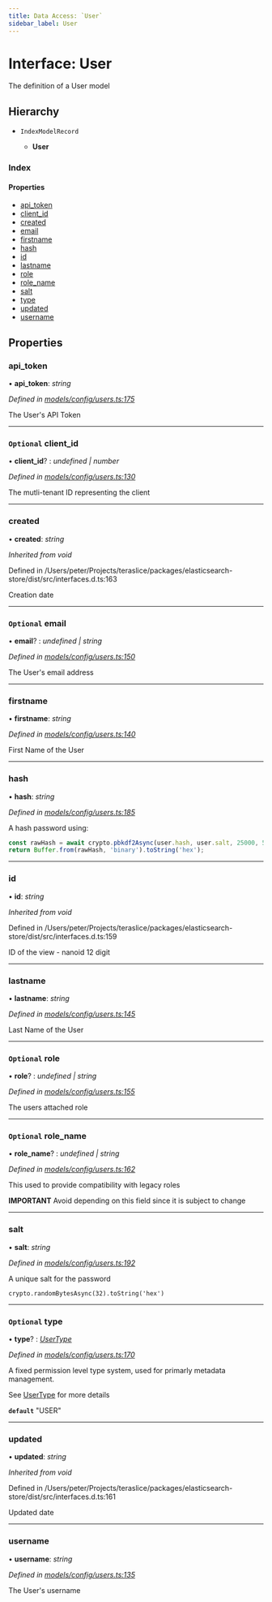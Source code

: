 ```yaml
---
title: Data Access: `User`
sidebar_label: User
---
```


# Interface: User

The definition of a User model

## Hierarchy

* `IndexModelRecord`

  * **User**

### Index

#### Properties

* [api_token](user.md#api_token)
* [client_id](user.md#optional-client_id)
* [created](user.md#created)
* [email](user.md#optional-email)
* [firstname](user.md#firstname)
* [hash](user.md#hash)
* [id](user.md#id)
* [lastname](user.md#lastname)
* [role](user.md#optional-role)
* [role_name](user.md#optional-role_name)
* [salt](user.md#salt)
* [type](user.md#optional-type)
* [updated](user.md#updated)
* [username](user.md#username)

## Properties

###  api_token

• **api_token**: *string*

*Defined in [models/config/users.ts:175](https://github.com/terascope/teraslice/blob/9dc0f8b8/packages/data-access/src/models/config/users.ts#L175)*

The User's API Token

___

### `Optional` client_id

• **client_id**? : *undefined | number*

*Defined in [models/config/users.ts:130](https://github.com/terascope/teraslice/blob/9dc0f8b8/packages/data-access/src/models/config/users.ts#L130)*

The mutli-tenant ID representing the client

___

###  created

• **created**: *string*

*Inherited from void*

Defined in /Users/peter/Projects/teraslice/packages/elasticsearch-store/dist/src/interfaces.d.ts:163

Creation date

___

### `Optional` email

• **email**? : *undefined | string*

*Defined in [models/config/users.ts:150](https://github.com/terascope/teraslice/blob/9dc0f8b8/packages/data-access/src/models/config/users.ts#L150)*

The User's email address

___

###  firstname

• **firstname**: *string*

*Defined in [models/config/users.ts:140](https://github.com/terascope/teraslice/blob/9dc0f8b8/packages/data-access/src/models/config/users.ts#L140)*

First Name of the User

___

###  hash

• **hash**: *string*

*Defined in [models/config/users.ts:185](https://github.com/terascope/teraslice/blob/9dc0f8b8/packages/data-access/src/models/config/users.ts#L185)*

A hash password using:

```js
const rawHash = await crypto.pbkdf2Async(user.hash, user.salt, 25000, 512, 'sha1')
return Buffer.from(rawHash, 'binary').toString('hex');
```

___

###  id

• **id**: *string*

*Inherited from void*

Defined in /Users/peter/Projects/teraslice/packages/elasticsearch-store/dist/src/interfaces.d.ts:159

ID of the view - nanoid 12 digit

___

###  lastname

• **lastname**: *string*

*Defined in [models/config/users.ts:145](https://github.com/terascope/teraslice/blob/9dc0f8b8/packages/data-access/src/models/config/users.ts#L145)*

Last Name of the User

___

### `Optional` role

• **role**? : *undefined | string*

*Defined in [models/config/users.ts:155](https://github.com/terascope/teraslice/blob/9dc0f8b8/packages/data-access/src/models/config/users.ts#L155)*

The users attached role

___

### `Optional` role_name

• **role_name**? : *undefined | string*

*Defined in [models/config/users.ts:162](https://github.com/terascope/teraslice/blob/9dc0f8b8/packages/data-access/src/models/config/users.ts#L162)*

This used to provide compatibility with legacy roles

**IMPORTANT** Avoid depending on this field since it is subject to change

___

###  salt

• **salt**: *string*

*Defined in [models/config/users.ts:192](https://github.com/terascope/teraslice/blob/9dc0f8b8/packages/data-access/src/models/config/users.ts#L192)*

A unique salt for the password

`crypto.randomBytesAsync(32).toString('hex')`

___

### `Optional` type

• **type**? : *[UserType](../overview.md#usertype)*

*Defined in [models/config/users.ts:170](https://github.com/terascope/teraslice/blob/9dc0f8b8/packages/data-access/src/models/config/users.ts#L170)*

A fixed permission level type system, used for primarly metadata management.

See [UserType](../overview.md#usertype) for more details

**`default`** "USER"

___

###  updated

• **updated**: *string*

*Inherited from void*

Defined in /Users/peter/Projects/teraslice/packages/elasticsearch-store/dist/src/interfaces.d.ts:161

Updated date

___

###  username

• **username**: *string*

*Defined in [models/config/users.ts:135](https://github.com/terascope/teraslice/blob/9dc0f8b8/packages/data-access/src/models/config/users.ts#L135)*

The User's username

